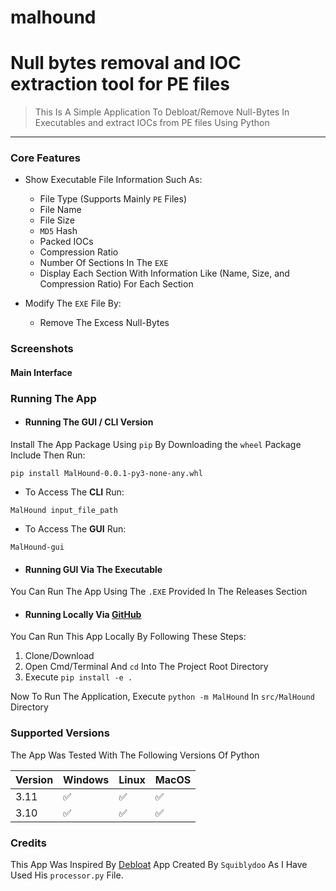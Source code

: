 # malhound 
# Null bytes removal and IOC extraction tool for PE files

> This Is A Simple Application To Debloat/Remove Null-Bytes In Executables and extract IOCs from PE files Using
> Python
---

### Core Features

* Show Executable File Information Such As:
    * File Type (Supports Mainly `PE` Files)
    * File Name
    * File Size
    * `MD5` Hash
    * Packed IOCs
    * Compression Ratio
    * Number Of Sections In The `EXE`
    * Display Each Section With Information Like (Name, Size, and Compression Ratio) For Each Section

* Modify The `EXE` File By:
    * Remove The Excess Null-Bytes

### Screenshots

#### Main Interface


### Running The App

* #### Running The GUI / CLI Version

Install The App Package Using `pip` By Downloading the `wheel` Package Include Then Run:

```commandline
pip install MalHound-0.0.1-py3-none-any.whl
```

* To Access The **CLI** Run:

```commandline
MalHound input_file_path
```

* To Access The **GUI** Run:

```commandline
MalHound-gui
```

* #### Running GUI Via The Executable

You Can Run The App Using The `.EXE` Provided In The Releases Section

* #### Running Locally Via [GitHub](https://github.com/shalabycr7/MalHound)

You Can Run This App Locally By Following These Steps:

1. Clone/Download 
2. Open Cmd/Terminal And `cd` Into The Project Root Directory
3. Execute ```pip install -e .```

Now To Run The Application, Execute ```python -m MalHound``` In `src/MalHound` Directory

### Supported Versions

The App Was Tested With The Following Versions Of Python

| Version | Windows            | Linux              | MacOS              |
|---------|--------------------|--------------------|--------------------|
| 3.11    | :white_check_mark: | :white_check_mark: | :white_check_mark: |
| 3.10    | :white_check_mark: | :white_check_mark: | :white_check_mark: |

### Credits

This App Was Inspired By [Debloat](https://github.com/Squiblydoo/debloat) App Created By `Squiblydoo` As I Have Used
His `processor.py` File.
